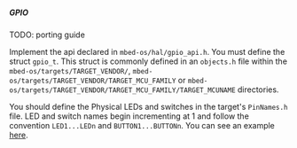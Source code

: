 ##### GPIO

TODO: porting guide

Implement the api declared in `mbed-os/hal/gpio_api.h`. You must define the struct `gpio_t`. This struct is commonly defined in an `objects.h` file within the `mbed-os/targets/TARGET_VENDOR/`, `mbed-os/targets/TARGET_VENDOR/TARGET_MCU_FAMILY` or `mbed-os/targets/TARGET_VENDOR/TARGET_MCU_FAMILY/TARGET_MCUNAME` directories.

You should define the Physical LEDs and switches in the target's `PinNames.h` file. LED and switch names begin incrementing at 1 and follow the convention `LED1...LEDn` and `BUTTON1...BUTTONn`. You can see an example [here](https://github.com/ARMmbed/mbed-os/blob/master/targets/TARGET_Freescale/TARGET_MCUXpresso_MCUS/TARGET_MCU_K64F/TARGET_FRDM/PinNames.h#L198).